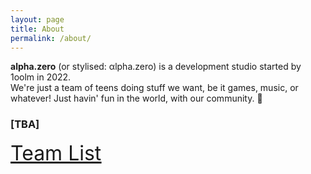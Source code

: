 ```yaml
---
layout: page
title: About
permalink: /about/
---
```

**alpha.zero** (or stylised: &alpha;lpha.zero) is a development studio started by 1oolm in 2022. <br>
We're just a team of teens doing stuff we want, be it games, music, or whatever! Just havin' fun in the world, with our community. &#129293;
<br>
### [TBA]
<font size="6" color="AAAAFF"><a href="/team/"><u>Team List</u></a></font>